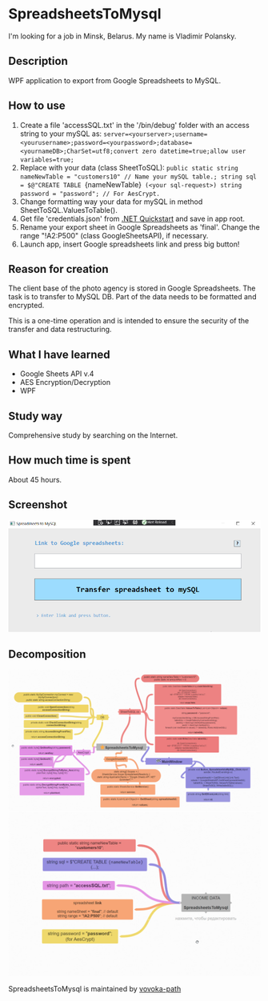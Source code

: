 # SpreadsheetsToMysql

I'm looking for a job in Minsk, Belarus. My name is Vladimir Polansky.

## Description

WPF application to export from Google Spreadsheets to MySQL.

## How to use

1. Create a file 'accessSQL.txt' in the '/bin/debug' folder with an access string to your mySQL as:
`server=<yourserver>;username=<yourusername>;password=<yourpassword>;database=<yournameDB>;CharSet=utf8;convert zero datetime=true;allow user variables=true;`
2. Replace with your data (class SheetToSQL):
`public static string nameNewTable = "customers10" // Name your mySQL table.;
string sql = $@"CREATE TABLE `{nameNewTable}` (<your sql-request>)
string password = "password"; // For AesCrypt.`
3. Change formatting way your data for mySQL in method SheetToSQL.ValuesToTable().
4. Get file 'credentials.json' from [.NET Quickstart](https://developers.google.com/sheets/api/quickstart/dotnet) and save in app root.
5. Rename your export sheet in Google Spreadsheets as 'final'. Change the range "!A2:P500" (class GoogleSheetsAPI), if necessary.
5. Launch app, insert Google spreadsheets link and press big button!

## Reason for creation

The client base of the photo agency is stored in Google Spreadsheets. The task is to transfer to MySQL DB. Part of the data needs to be formatted and encrypted.

This is a one-time operation and is intended to ensure the security of the transfer and data restructuring. 

## What I have learned

- Google Sheets API v.4
- AES Encryption/Decryption
- WPF

## Study way

Comprehensive study by searching on the Internet.

## How much time is spent

About 45 hours.

## Screenshot

![screenshot](https://github.com/vovoka-path/SpreadsheetsToMysql/blob/master/images/screenshot-SpreadsheetsToMysql.png)

## Decomposition

![DECOMPOSITION](https://github.com/vovoka-path/SpreadsheetsToMysql/blob/master/images/DECOMPOSITION-SpreadsheetsToMysql.png)
![INCOME DATA](https://github.com/vovoka-path/SpreadsheetsToMysql/blob/master/images/INCOME%20DATA-SpreadsheetsToMysql.png)

SpreadsheetsToMysql is maintained by [vovoka-path](https://github.com/vovoka-path/)